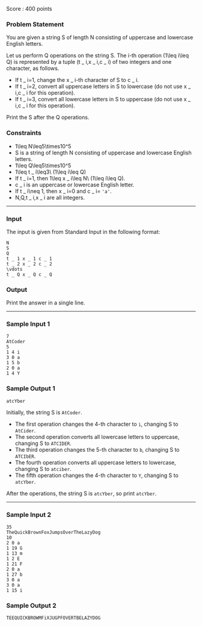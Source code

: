 Score : 400 points

### Problem Statement

You are given a string S of length N consisting of uppercase and lowercase English letters.

Let us perform Q operations on the string S.
The i-th operation (1\leq i\leq Q) is represented by a tuple (t \_ i,x \_ i,c \_ i) of two integers and one character, as follows.

* If t \_ i=1, change the x \_ i-th character of S to c \_ i.
* If t \_ i=2, convert all uppercase letters in S to lowercase (do not use x \_ i,c \_ i for this operation).
* If t \_ i=3, convert all lowercase letters in S to uppercase (do not use x \_ i,c \_ i for this operation).

Print the S after the Q operations.

### Constraints

* 1\leq N\leq5\times10^5
* S is a string of length N consisting of uppercase and lowercase English letters.
* 1\leq Q\leq5\times10^5
* 1\leq t \_ i\leq3\ (1\leq i\leq Q)
* If t \_ i=1, then 1\leq x \_ i\leq N\ (1\leq i\leq Q).
* c \_ i is an uppercase or lowercase English letter.
* If t \_ i\neq 1, then x \_ i=0 and c \_ i= `'a'`.
* N,Q,t \_ i,x \_ i are all integers.

---

### Input

The input is given from Standard Input in the following format:

```
N
S
Q
t _ 1 x _ 1 c _ 1
t _ 2 x _ 2 c _ 2
\vdots
t _ Q x _ Q c _ Q
```

### Output

Print the answer in a single line.

---

### Sample Input 1

```
7
AtCoder
5
1 4 i
3 0 a
1 5 b
2 0 a
1 4 Y
```

### Sample Output 1

```
atcYber
```

Initially, the string S is `AtCoder`.

* The first operation changes the 4-th character to `i`, changing S to `AtCider`.
* The second operation converts all lowercase letters to uppercase, changing S to `ATCIDER`.
* The third operation changes the 5-th character to `b`, changing S to `ATCIbER`.
* The fourth operation converts all uppercase letters to lowercase, changing S to `atciber`.
* The fifth operation changes the 4-th character to `Y`, changing S to `atcYber`.

After the operations, the string S is `atcYber`, so print `atcYber`.

---

### Sample Input 2

```
35
TheQuickBrownFoxJumpsOverTheLazyDog
10
2 0 a
1 19 G
1 13 m
1 2 E
1 21 F
2 0 a
1 27 b
3 0 a
3 0 a
1 15 i
```

### Sample Output 2

```
TEEQUICKBROWMFiXJUGPFOVERTBELAZYDOG
```